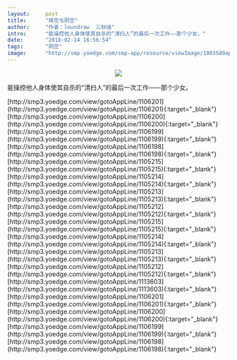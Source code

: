 ```yaml
---
layout:     post
title:      "晴空与阴空"
author:     "作者：loundraw  三秋缒"
intro:      "能操控他人身体使其自杀的“清扫人”的最后一次工作——那个少女。"
date:       "2018-02-14 16:56:54"
tags:       "阴空"
image:      "http://smp.yoedge.com/smp-app/resource/viewImage/1003589appline.png"
---
```

<div style="text-align: center">
<p><img src="http://smp.yoedge.com/smp-app/resource/viewImage/1003589appline.png"/></p>
</div>
<p class="post-meta">
<span>能操控他人身体使其自杀的“清扫人”的最后一次工作——那个少女。</span>
</p>
[http://smp3.yoedge.com/view/gotoAppLine/1106201](http://smp3.yoedge.com/view/gotoAppLine/1106201){:target="_blank"}
[http://smp3.yoedge.com/view/gotoAppLine/1106200](http://smp3.yoedge.com/view/gotoAppLine/1106200){:target="_blank"}
[http://smp3.yoedge.com/view/gotoAppLine/1106199](http://smp3.yoedge.com/view/gotoAppLine/1106199){:target="_blank"}
[http://smp3.yoedge.com/view/gotoAppLine/1106198](http://smp3.yoedge.com/view/gotoAppLine/1106198){:target="_blank"}
[http://smp3.yoedge.com/view/gotoAppLine/1105215](http://smp3.yoedge.com/view/gotoAppLine/1105215){:target="_blank"}
[http://smp3.yoedge.com/view/gotoAppLine/1105214](http://smp3.yoedge.com/view/gotoAppLine/1105214){:target="_blank"}
[http://smp3.yoedge.com/view/gotoAppLine/1105213](http://smp3.yoedge.com/view/gotoAppLine/1105213){:target="_blank"}
[http://smp3.yoedge.com/view/gotoAppLine/1105212](http://smp3.yoedge.com/view/gotoAppLine/1105212){:target="_blank"}
[http://smp3.yoedge.com/view/gotoAppLine/1105215](http://smp3.yoedge.com/view/gotoAppLine/1105215){:target="_blank"}
[http://smp3.yoedge.com/view/gotoAppLine/1105214](http://smp3.yoedge.com/view/gotoAppLine/1105214){:target="_blank"}
[http://smp3.yoedge.com/view/gotoAppLine/1105213](http://smp3.yoedge.com/view/gotoAppLine/1105213){:target="_blank"}
[http://smp3.yoedge.com/view/gotoAppLine/1105212](http://smp3.yoedge.com/view/gotoAppLine/1105212){:target="_blank"}
[http://smp3.yoedge.com/view/gotoAppLine/1113603](http://smp3.yoedge.com/view/gotoAppLine/1113603){:target="_blank"}
[http://smp3.yoedge.com/view/gotoAppLine/1106201](http://smp3.yoedge.com/view/gotoAppLine/1106201){:target="_blank"}
[http://smp3.yoedge.com/view/gotoAppLine/1106200](http://smp3.yoedge.com/view/gotoAppLine/1106200){:target="_blank"}
[http://smp3.yoedge.com/view/gotoAppLine/1106199](http://smp3.yoedge.com/view/gotoAppLine/1106199){:target="_blank"}
[http://smp3.yoedge.com/view/gotoAppLine/1106198](http://smp3.yoedge.com/view/gotoAppLine/1106198){:target="_blank"}


